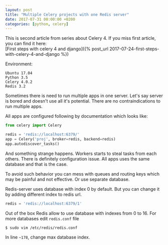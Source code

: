 ```yaml
---
layout: post
title: "Multiple Celery projects with one Redis server"
date: 2017-07-31 00:00:00 +0200
categories: [python, celery]
---
```


This is second article from series about Celery 4. If you miss first article,
you can find it here: <br>
[First steps with celery 4 and django]({% post_url 2017-07-24-first-steps-with-celery-4-and-django %})

Environment:

```
Ubuntu 17.04
Python 3.5
Celery 4.0.2
Redis 3.2
```

Sometimes there is need to run multiple apps in one server. Let's say server is bored and
doesn't use all it's potential. There are no contraindications to run multiple apps.

All apps are configured following by documentation which looks like:

```python
from celery import Celery

redis = 'redis://localhost:6379/'
app = Celery('proj', broker=redis, backend=redis)
app.autodiscover_tasks()
```

And something strange happens. Workers starts to steal tasks from each others. There is definitely
configuration issue. All apps uses the same database and that is the case.

To avoid such behavior you can mess with queues and routing keys which may be painful
and not effective. Or use separate database.

Redis-server uses database with index 0 by default. But you can change it by adding different
index to redis url.

```python
redis = 'redis://localhost:6379/1'
```

Out of the box Redis allow to use database with indexes from 0 to 16.
For more databases edit `redis.conf` file

```console
$ sudo vim /etc/redis/redis.conf
```

In line `~178`, change max database index.
